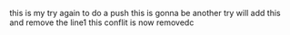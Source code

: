 
this is my try again to do a push 
this is gonna be another try
will add this and remove the line1
this conflit is now removedc

